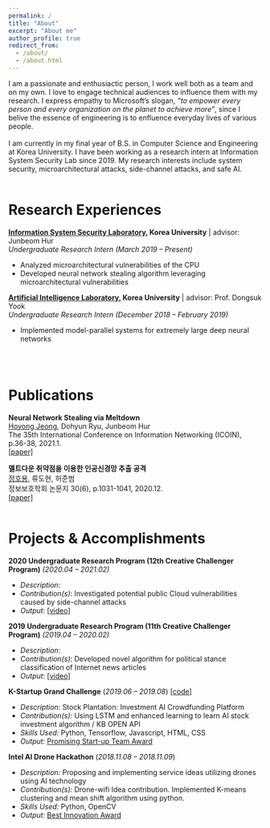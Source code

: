 ```yaml
---
permalink: /
title: "About"
excerpt: "About me"
author_profile: true
redirect_from: 
  - /about/
  - /about.html
---
```


I am a passionate and enthusiactic person, I work well both as a team and on my own. I love to engage technical audiences to influence them with my research. I express empathy to Microsoft’s slogan, *“to empower every person and every organization on the planet to achieve more”*, since I belive the essence of engineering is to enfluence everyday lives of various people.<br>
<br>
I am currently in my final year of B.S. in Computer Science and Engineering at Korea University. I have been working as a research intern at Information System Security Lab since 2019. My research interests include system security, microarchitectural attacks, side-channel attacks, and safe AI.
<br>
<br>

# Research Experiences
**[Information System Security Laboratory](http://isslab.korea.ac.kr/), Korea University** | advisor: Junbeom Hur<br>
_Undergraduate Research Intern (March 2019 – Present)_<br>
- Analyzed microarchitectural vulnerabilities of the CPU
- Developed neural network stealing algorithm leveraging microarchitectural vulnerabilities

**[Artificial Intelligence Laboratory](http://ai.korea.ac.kr/), Korea University** | advisor: Prof. Dongsuk Yook<br>
_Undergraduate Research Intern (December 2018 – February 2019)_<br>
- Implemented model-parallel systems for extremely large deep neural networks
<br>
<br>

# Publications
**Neural Network Stealing via Meltdown**<br>
<u>Hoyong Jeong</u>, Dohyun Ryu, Junbeom Hur<br>
The 35th International Conference on Information Networking (ICOIN), p.36-38, 2021.1.<br>
[[paper]](https://ieeexplore.ieee.org/abstract/document/9333926)

**멜트다운 취약점을 이용한 인공신경망 추출 공격**<br>
<u>정호용</u>, 류도현, 허준범<br>
정보보호학회 논문지 30(6), p.1031-1041, 2020.12.<br>
[[paper]](https://www.dbpia.co.kr/pdf/pdfView.do?nodeId=NODE10510254)
<br>
<br>

# Projects & Accomplishments



**2020 Undergraduate Research Program (12th Creative Challenger Program)**  _(2020.04 – 2021.02)_<br>
- _Description_: 
- _Contribution(s)_: Investigated potential public Cloud vulnerabilities caused by side-channel attacks
- _Output_: [[video]](https://)

**2019 Undergraduate Research Program (11th Creative Challenger Program)**  _(2019.04 – 2020.02)_<br>
- _Description_:
- _Contribution(s)_: Developed novel algorithm for political stance classification of Internet news articles  
- _Output_: [[video]](https://youtu.be/mPty8IovFVo)



**K-Startup Grand Challenge**  (_2019.06 – 2019.08_) [[code](https://github.com/hanjae-jea/fintech)]

-   _Description:_  Stock Plantation: Investment AI Crowdfunding Platform
-   _Contribution(s):_  Using LSTM and enhanced learning to learn AI stock investment algorithm / KB OPEN API
-   _Skills Used:_  Python, Tensorflow, Javascript, HTML, CSS
-   _Output:_  [Promising Start-up Team Award](https://wkddydpf.github.io/attaches/kstart.pdf)

**Intel AI Drone Hackathon**  (_2018.11.08 – 2018.11.09_)

-   _Description:_  Proposing and implementing service ideas utilizing drones using AI technology
-   _Contribution(s):_  Drone-wifi Idea contribution. Implemented K-means clustering and mean shift algorithm using python.
-   _Skills Used:_  Python, OpenCV
-   _Output:_  [Best Innovation Award](https://wkddydpf.github.io/attaches/intel.pdf)
